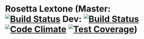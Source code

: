 # Rosetta Lextone (Master: [![Build Status](https://travis-ci.org/rosettalextone/rosettalextone.svg?branch=master)](https://travis-ci.org/rosettalextone/rosettalextone) Dev: [![Build Status](https://travis-ci.org/rosettalextone/rosettalextone.svg?branch=develop)](https://travis-ci.org/rosettalextone/rosettalextone) [![Code Climate](https://codeclimate.com/github/rosettalextone/rosettalextone/badges/gpa.svg)](https://codeclimate.com/github/rosettalextone/rosettalextone) [![Test Coverage](https://codeclimate.com/github/rosettalextone/rosettalextone/badges/coverage.svg)](https://codeclimate.com/github/rosettalextone/rosettalextone/coverage))
